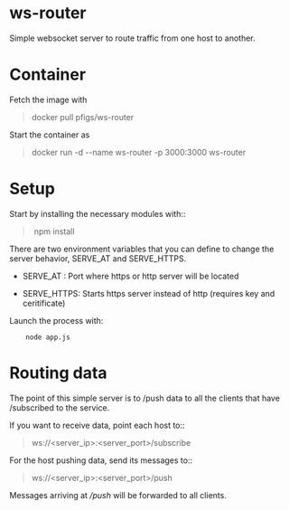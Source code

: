 # ws-router
Simple websocket server to route traffic from one host to another.

Container
=========
Fetch the image with

> docker pull pfigs/ws-router

Start the container as

> docker run -d --name ws-router -p 3000:3000 ws-router

Setup
=====
Start by installing the necessary modules with::

> npm install

There are two environment variables that you can define to change the server behavior, SERVE_AT and SERVE_HTTPS.

-   SERVE_AT : Port where https or http server will be located

-   SERVE_HTTPS: Starts https server instead of http (requires key and ceritificate)

Launch the process with:

```shell
    node app.js
```

Routing data
============
The point of this simple server is to /push data to all the clients that have /subscribed to the service.

If you want to receive data, point each host to::

> ws://<server_ip>:<server_port>/subscribe

For the host pushing data, send its messages to::
 
> ws://<server_ip>:<server_port>/push

Messages arriving at */push* will be forwarded to all clients.


